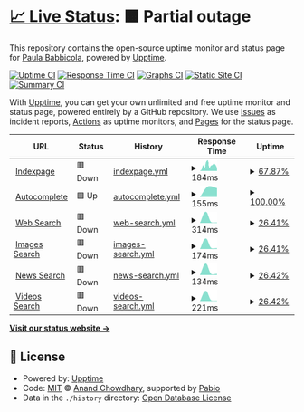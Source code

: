 # [📈 Live Status](https://pbabbicola.github.io/upptime): <!--live status--> **🟧 Partial outage**

This repository contains the open-source uptime monitor and status page for [Paula Babbicola](https://paula.codes), powered by [Upptime](https://github.com/upptime/upptime).

[![Uptime CI](https://github.com/pbabbicola/upptime/workflows/Uptime%20CI/badge.svg)](https://github.com/pbabbicola/upptime/actions?query=workflow%3A%22Uptime+CI%22)
[![Response Time CI](https://github.com/pbabbicola/upptime/workflows/Response%20Time%20CI/badge.svg)](https://github.com/pbabbicola/upptime/actions?query=workflow%3A%22Response+Time+CI%22)
[![Graphs CI](https://github.com/pbabbicola/upptime/workflows/Graphs%20CI/badge.svg)](https://github.com/pbabbicola/upptime/actions?query=workflow%3A%22Graphs+CI%22)
[![Static Site CI](https://github.com/pbabbicola/upptime/workflows/Static%20Site%20CI/badge.svg)](https://github.com/pbabbicola/upptime/actions?query=workflow%3A%22Static+Site+CI%22)
[![Summary CI](https://github.com/pbabbicola/upptime/workflows/Summary%20CI/badge.svg)](https://github.com/pbabbicola/upptime/actions?query=workflow%3A%22Summary+CI%22)

With [Upptime](https://upptime.js.org), you can get your own unlimited and free uptime monitor and status page, powered entirely by a GitHub repository. We use [Issues](https://github.com/pbabbicola/upptime/issues) as incident reports, [Actions](https://github.com/pbabbicola/upptime/actions) as uptime monitors, and [Pages](https://pbabbicola.github.io/upptime) for the status page.

<!--start: status pages-->
<!-- This summary is generated by Upptime (https://github.com/upptime/upptime) -->
<!-- Do not edit this manually, your changes will be overwritten -->
<!-- prettier-ignore -->
| URL | Status | History | Response Time | Uptime |
| --- | ------ | ------- | ------------- | ------ |
| <img alt="" src="https://icons.duckduckgo.com/ip3/www.ecosia.org.ico" height="13"> [Indexpage](https://www.ecosia.org/) | 🟥 Down | [indexpage.yml](https://github.com/pbabbicola/upptime/commits/HEAD/history/indexpage.yml) | <details><summary><img alt="Response time graph" src="./graphs/indexpage/response-time-week.png" height="20"> 184ms</summary><br><a href="https://pbabbicola.github.io/upptime/history/indexpage"><img alt="Response time 184" src="https://img.shields.io/endpoint?url=https%3A%2F%2Fraw.githubusercontent.com%2Fpbabbicola%2Fupptime%2FHEAD%2Fapi%2Findexpage%2Fresponse-time.json"></a><br><a href="https://pbabbicola.github.io/upptime/history/indexpage"><img alt="24-hour response time 189" src="https://img.shields.io/endpoint?url=https%3A%2F%2Fraw.githubusercontent.com%2Fpbabbicola%2Fupptime%2FHEAD%2Fapi%2Findexpage%2Fresponse-time-day.json"></a><br><a href="https://pbabbicola.github.io/upptime/history/indexpage"><img alt="7-day response time 184" src="https://img.shields.io/endpoint?url=https%3A%2F%2Fraw.githubusercontent.com%2Fpbabbicola%2Fupptime%2FHEAD%2Fapi%2Findexpage%2Fresponse-time-week.json"></a><br><a href="https://pbabbicola.github.io/upptime/history/indexpage"><img alt="30-day response time 184" src="https://img.shields.io/endpoint?url=https%3A%2F%2Fraw.githubusercontent.com%2Fpbabbicola%2Fupptime%2FHEAD%2Fapi%2Findexpage%2Fresponse-time-month.json"></a><br><a href="https://pbabbicola.github.io/upptime/history/indexpage"><img alt="1-year response time 184" src="https://img.shields.io/endpoint?url=https%3A%2F%2Fraw.githubusercontent.com%2Fpbabbicola%2Fupptime%2FHEAD%2Fapi%2Findexpage%2Fresponse-time-year.json"></a></details> | <details><summary><a href="https://pbabbicola.github.io/upptime/history/indexpage">67.87%</a></summary><a href="https://pbabbicola.github.io/upptime/history/indexpage"><img alt="All-time uptime 67.87%" src="https://img.shields.io/endpoint?url=https%3A%2F%2Fraw.githubusercontent.com%2Fpbabbicola%2Fupptime%2FHEAD%2Fapi%2Findexpage%2Fuptime.json"></a><br><a href="https://pbabbicola.github.io/upptime/history/indexpage"><img alt="24-hour uptime 60.88%" src="https://img.shields.io/endpoint?url=https%3A%2F%2Fraw.githubusercontent.com%2Fpbabbicola%2Fupptime%2FHEAD%2Fapi%2Findexpage%2Fuptime-day.json"></a><br><a href="https://pbabbicola.github.io/upptime/history/indexpage"><img alt="7-day uptime 67.87%" src="https://img.shields.io/endpoint?url=https%3A%2F%2Fraw.githubusercontent.com%2Fpbabbicola%2Fupptime%2FHEAD%2Fapi%2Findexpage%2Fuptime-week.json"></a><br><a href="https://pbabbicola.github.io/upptime/history/indexpage"><img alt="30-day uptime 67.87%" src="https://img.shields.io/endpoint?url=https%3A%2F%2Fraw.githubusercontent.com%2Fpbabbicola%2Fupptime%2FHEAD%2Fapi%2Findexpage%2Fuptime-month.json"></a><br><a href="https://pbabbicola.github.io/upptime/history/indexpage"><img alt="1-year uptime 67.87%" src="https://img.shields.io/endpoint?url=https%3A%2F%2Fraw.githubusercontent.com%2Fpbabbicola%2Fupptime%2FHEAD%2Fapi%2Findexpage%2Fuptime-year.json"></a></details>
| <img alt="" src="https://icons.duckduckgo.com/ip3/ac.ecosia.org.ico" height="13"> [Autocomplete](https://ac.ecosia.org/autocomplete?q=test) | 🟩 Up | [autocomplete.yml](https://github.com/pbabbicola/upptime/commits/HEAD/history/autocomplete.yml) | <details><summary><img alt="Response time graph" src="./graphs/autocomplete/response-time-week.png" height="20"> 155ms</summary><br><a href="https://pbabbicola.github.io/upptime/history/autocomplete"><img alt="Response time 155" src="https://img.shields.io/endpoint?url=https%3A%2F%2Fraw.githubusercontent.com%2Fpbabbicola%2Fupptime%2FHEAD%2Fapi%2Fautocomplete%2Fresponse-time.json"></a><br><a href="https://pbabbicola.github.io/upptime/history/autocomplete"><img alt="24-hour response time 155" src="https://img.shields.io/endpoint?url=https%3A%2F%2Fraw.githubusercontent.com%2Fpbabbicola%2Fupptime%2FHEAD%2Fapi%2Fautocomplete%2Fresponse-time-day.json"></a><br><a href="https://pbabbicola.github.io/upptime/history/autocomplete"><img alt="7-day response time 155" src="https://img.shields.io/endpoint?url=https%3A%2F%2Fraw.githubusercontent.com%2Fpbabbicola%2Fupptime%2FHEAD%2Fapi%2Fautocomplete%2Fresponse-time-week.json"></a><br><a href="https://pbabbicola.github.io/upptime/history/autocomplete"><img alt="30-day response time 155" src="https://img.shields.io/endpoint?url=https%3A%2F%2Fraw.githubusercontent.com%2Fpbabbicola%2Fupptime%2FHEAD%2Fapi%2Fautocomplete%2Fresponse-time-month.json"></a><br><a href="https://pbabbicola.github.io/upptime/history/autocomplete"><img alt="1-year response time 155" src="https://img.shields.io/endpoint?url=https%3A%2F%2Fraw.githubusercontent.com%2Fpbabbicola%2Fupptime%2FHEAD%2Fapi%2Fautocomplete%2Fresponse-time-year.json"></a></details> | <details><summary><a href="https://pbabbicola.github.io/upptime/history/autocomplete">100.00%</a></summary><a href="https://pbabbicola.github.io/upptime/history/autocomplete"><img alt="All-time uptime 100.00%" src="https://img.shields.io/endpoint?url=https%3A%2F%2Fraw.githubusercontent.com%2Fpbabbicola%2Fupptime%2FHEAD%2Fapi%2Fautocomplete%2Fuptime.json"></a><br><a href="https://pbabbicola.github.io/upptime/history/autocomplete"><img alt="24-hour uptime 100.00%" src="https://img.shields.io/endpoint?url=https%3A%2F%2Fraw.githubusercontent.com%2Fpbabbicola%2Fupptime%2FHEAD%2Fapi%2Fautocomplete%2Fuptime-day.json"></a><br><a href="https://pbabbicola.github.io/upptime/history/autocomplete"><img alt="7-day uptime 100.00%" src="https://img.shields.io/endpoint?url=https%3A%2F%2Fraw.githubusercontent.com%2Fpbabbicola%2Fupptime%2FHEAD%2Fapi%2Fautocomplete%2Fuptime-week.json"></a><br><a href="https://pbabbicola.github.io/upptime/history/autocomplete"><img alt="30-day uptime 100.00%" src="https://img.shields.io/endpoint?url=https%3A%2F%2Fraw.githubusercontent.com%2Fpbabbicola%2Fupptime%2FHEAD%2Fapi%2Fautocomplete%2Fuptime-month.json"></a><br><a href="https://pbabbicola.github.io/upptime/history/autocomplete"><img alt="1-year uptime 100.00%" src="https://img.shields.io/endpoint?url=https%3A%2F%2Fraw.githubusercontent.com%2Fpbabbicola%2Fupptime%2FHEAD%2Fapi%2Fautocomplete%2Fuptime-year.json"></a></details>
| <img alt="" src="https://icons.duckduckgo.com/ip3/www.ecosia.org.ico" height="13"> [Web Search](https://www.ecosia.org/search?q=test) | 🟥 Down | [web-search.yml](https://github.com/pbabbicola/upptime/commits/HEAD/history/web-search.yml) | <details><summary><img alt="Response time graph" src="./graphs/web-search/response-time-week.png" height="20"> 314ms</summary><br><a href="https://pbabbicola.github.io/upptime/history/web-search"><img alt="Response time 314" src="https://img.shields.io/endpoint?url=https%3A%2F%2Fraw.githubusercontent.com%2Fpbabbicola%2Fupptime%2FHEAD%2Fapi%2Fweb-search%2Fresponse-time.json"></a><br><a href="https://pbabbicola.github.io/upptime/history/web-search"><img alt="24-hour response time 314" src="https://img.shields.io/endpoint?url=https%3A%2F%2Fraw.githubusercontent.com%2Fpbabbicola%2Fupptime%2FHEAD%2Fapi%2Fweb-search%2Fresponse-time-day.json"></a><br><a href="https://pbabbicola.github.io/upptime/history/web-search"><img alt="7-day response time 314" src="https://img.shields.io/endpoint?url=https%3A%2F%2Fraw.githubusercontent.com%2Fpbabbicola%2Fupptime%2FHEAD%2Fapi%2Fweb-search%2Fresponse-time-week.json"></a><br><a href="https://pbabbicola.github.io/upptime/history/web-search"><img alt="30-day response time 314" src="https://img.shields.io/endpoint?url=https%3A%2F%2Fraw.githubusercontent.com%2Fpbabbicola%2Fupptime%2FHEAD%2Fapi%2Fweb-search%2Fresponse-time-month.json"></a><br><a href="https://pbabbicola.github.io/upptime/history/web-search"><img alt="1-year response time 314" src="https://img.shields.io/endpoint?url=https%3A%2F%2Fraw.githubusercontent.com%2Fpbabbicola%2Fupptime%2FHEAD%2Fapi%2Fweb-search%2Fresponse-time-year.json"></a></details> | <details><summary><a href="https://pbabbicola.github.io/upptime/history/web-search">26.41%</a></summary><a href="https://pbabbicola.github.io/upptime/history/web-search"><img alt="All-time uptime 26.41%" src="https://img.shields.io/endpoint?url=https%3A%2F%2Fraw.githubusercontent.com%2Fpbabbicola%2Fupptime%2FHEAD%2Fapi%2Fweb-search%2Fuptime.json"></a><br><a href="https://pbabbicola.github.io/upptime/history/web-search"><img alt="24-hour uptime 26.41%" src="https://img.shields.io/endpoint?url=https%3A%2F%2Fraw.githubusercontent.com%2Fpbabbicola%2Fupptime%2FHEAD%2Fapi%2Fweb-search%2Fuptime-day.json"></a><br><a href="https://pbabbicola.github.io/upptime/history/web-search"><img alt="7-day uptime 26.41%" src="https://img.shields.io/endpoint?url=https%3A%2F%2Fraw.githubusercontent.com%2Fpbabbicola%2Fupptime%2FHEAD%2Fapi%2Fweb-search%2Fuptime-week.json"></a><br><a href="https://pbabbicola.github.io/upptime/history/web-search"><img alt="30-day uptime 26.41%" src="https://img.shields.io/endpoint?url=https%3A%2F%2Fraw.githubusercontent.com%2Fpbabbicola%2Fupptime%2FHEAD%2Fapi%2Fweb-search%2Fuptime-month.json"></a><br><a href="https://pbabbicola.github.io/upptime/history/web-search"><img alt="1-year uptime 26.41%" src="https://img.shields.io/endpoint?url=https%3A%2F%2Fraw.githubusercontent.com%2Fpbabbicola%2Fupptime%2FHEAD%2Fapi%2Fweb-search%2Fuptime-year.json"></a></details>
| <img alt="" src="https://icons.duckduckgo.com/ip3/www.ecosia.org.ico" height="13"> [Images Search](https://www.ecosia.org/images?q=test) | 🟥 Down | [images-search.yml](https://github.com/pbabbicola/upptime/commits/HEAD/history/images-search.yml) | <details><summary><img alt="Response time graph" src="./graphs/images-search/response-time-week.png" height="20"> 174ms</summary><br><a href="https://pbabbicola.github.io/upptime/history/images-search"><img alt="Response time 174" src="https://img.shields.io/endpoint?url=https%3A%2F%2Fraw.githubusercontent.com%2Fpbabbicola%2Fupptime%2FHEAD%2Fapi%2Fimages-search%2Fresponse-time.json"></a><br><a href="https://pbabbicola.github.io/upptime/history/images-search"><img alt="24-hour response time 174" src="https://img.shields.io/endpoint?url=https%3A%2F%2Fraw.githubusercontent.com%2Fpbabbicola%2Fupptime%2FHEAD%2Fapi%2Fimages-search%2Fresponse-time-day.json"></a><br><a href="https://pbabbicola.github.io/upptime/history/images-search"><img alt="7-day response time 174" src="https://img.shields.io/endpoint?url=https%3A%2F%2Fraw.githubusercontent.com%2Fpbabbicola%2Fupptime%2FHEAD%2Fapi%2Fimages-search%2Fresponse-time-week.json"></a><br><a href="https://pbabbicola.github.io/upptime/history/images-search"><img alt="30-day response time 174" src="https://img.shields.io/endpoint?url=https%3A%2F%2Fraw.githubusercontent.com%2Fpbabbicola%2Fupptime%2FHEAD%2Fapi%2Fimages-search%2Fresponse-time-month.json"></a><br><a href="https://pbabbicola.github.io/upptime/history/images-search"><img alt="1-year response time 174" src="https://img.shields.io/endpoint?url=https%3A%2F%2Fraw.githubusercontent.com%2Fpbabbicola%2Fupptime%2FHEAD%2Fapi%2Fimages-search%2Fresponse-time-year.json"></a></details> | <details><summary><a href="https://pbabbicola.github.io/upptime/history/images-search">26.41%</a></summary><a href="https://pbabbicola.github.io/upptime/history/images-search"><img alt="All-time uptime 26.41%" src="https://img.shields.io/endpoint?url=https%3A%2F%2Fraw.githubusercontent.com%2Fpbabbicola%2Fupptime%2FHEAD%2Fapi%2Fimages-search%2Fuptime.json"></a><br><a href="https://pbabbicola.github.io/upptime/history/images-search"><img alt="24-hour uptime 26.41%" src="https://img.shields.io/endpoint?url=https%3A%2F%2Fraw.githubusercontent.com%2Fpbabbicola%2Fupptime%2FHEAD%2Fapi%2Fimages-search%2Fuptime-day.json"></a><br><a href="https://pbabbicola.github.io/upptime/history/images-search"><img alt="7-day uptime 26.41%" src="https://img.shields.io/endpoint?url=https%3A%2F%2Fraw.githubusercontent.com%2Fpbabbicola%2Fupptime%2FHEAD%2Fapi%2Fimages-search%2Fuptime-week.json"></a><br><a href="https://pbabbicola.github.io/upptime/history/images-search"><img alt="30-day uptime 26.41%" src="https://img.shields.io/endpoint?url=https%3A%2F%2Fraw.githubusercontent.com%2Fpbabbicola%2Fupptime%2FHEAD%2Fapi%2Fimages-search%2Fuptime-month.json"></a><br><a href="https://pbabbicola.github.io/upptime/history/images-search"><img alt="1-year uptime 26.41%" src="https://img.shields.io/endpoint?url=https%3A%2F%2Fraw.githubusercontent.com%2Fpbabbicola%2Fupptime%2FHEAD%2Fapi%2Fimages-search%2Fuptime-year.json"></a></details>
| <img alt="" src="https://icons.duckduckgo.com/ip3/www.ecosia.org.ico" height="13"> [News Search](https://www.ecosia.org/news?q=test) | 🟥 Down | [news-search.yml](https://github.com/pbabbicola/upptime/commits/HEAD/history/news-search.yml) | <details><summary><img alt="Response time graph" src="./graphs/news-search/response-time-week.png" height="20"> 134ms</summary><br><a href="https://pbabbicola.github.io/upptime/history/news-search"><img alt="Response time 134" src="https://img.shields.io/endpoint?url=https%3A%2F%2Fraw.githubusercontent.com%2Fpbabbicola%2Fupptime%2FHEAD%2Fapi%2Fnews-search%2Fresponse-time.json"></a><br><a href="https://pbabbicola.github.io/upptime/history/news-search"><img alt="24-hour response time 134" src="https://img.shields.io/endpoint?url=https%3A%2F%2Fraw.githubusercontent.com%2Fpbabbicola%2Fupptime%2FHEAD%2Fapi%2Fnews-search%2Fresponse-time-day.json"></a><br><a href="https://pbabbicola.github.io/upptime/history/news-search"><img alt="7-day response time 134" src="https://img.shields.io/endpoint?url=https%3A%2F%2Fraw.githubusercontent.com%2Fpbabbicola%2Fupptime%2FHEAD%2Fapi%2Fnews-search%2Fresponse-time-week.json"></a><br><a href="https://pbabbicola.github.io/upptime/history/news-search"><img alt="30-day response time 134" src="https://img.shields.io/endpoint?url=https%3A%2F%2Fraw.githubusercontent.com%2Fpbabbicola%2Fupptime%2FHEAD%2Fapi%2Fnews-search%2Fresponse-time-month.json"></a><br><a href="https://pbabbicola.github.io/upptime/history/news-search"><img alt="1-year response time 134" src="https://img.shields.io/endpoint?url=https%3A%2F%2Fraw.githubusercontent.com%2Fpbabbicola%2Fupptime%2FHEAD%2Fapi%2Fnews-search%2Fresponse-time-year.json"></a></details> | <details><summary><a href="https://pbabbicola.github.io/upptime/history/news-search">26.42%</a></summary><a href="https://pbabbicola.github.io/upptime/history/news-search"><img alt="All-time uptime 26.42%" src="https://img.shields.io/endpoint?url=https%3A%2F%2Fraw.githubusercontent.com%2Fpbabbicola%2Fupptime%2FHEAD%2Fapi%2Fnews-search%2Fuptime.json"></a><br><a href="https://pbabbicola.github.io/upptime/history/news-search"><img alt="24-hour uptime 26.42%" src="https://img.shields.io/endpoint?url=https%3A%2F%2Fraw.githubusercontent.com%2Fpbabbicola%2Fupptime%2FHEAD%2Fapi%2Fnews-search%2Fuptime-day.json"></a><br><a href="https://pbabbicola.github.io/upptime/history/news-search"><img alt="7-day uptime 26.42%" src="https://img.shields.io/endpoint?url=https%3A%2F%2Fraw.githubusercontent.com%2Fpbabbicola%2Fupptime%2FHEAD%2Fapi%2Fnews-search%2Fuptime-week.json"></a><br><a href="https://pbabbicola.github.io/upptime/history/news-search"><img alt="30-day uptime 26.42%" src="https://img.shields.io/endpoint?url=https%3A%2F%2Fraw.githubusercontent.com%2Fpbabbicola%2Fupptime%2FHEAD%2Fapi%2Fnews-search%2Fuptime-month.json"></a><br><a href="https://pbabbicola.github.io/upptime/history/news-search"><img alt="1-year uptime 26.42%" src="https://img.shields.io/endpoint?url=https%3A%2F%2Fraw.githubusercontent.com%2Fpbabbicola%2Fupptime%2FHEAD%2Fapi%2Fnews-search%2Fuptime-year.json"></a></details>
| <img alt="" src="https://icons.duckduckgo.com/ip3/www.ecosia.org.ico" height="13"> [Videos Search](https://www.ecosia.org/videos?q=test) | 🟥 Down | [videos-search.yml](https://github.com/pbabbicola/upptime/commits/HEAD/history/videos-search.yml) | <details><summary><img alt="Response time graph" src="./graphs/videos-search/response-time-week.png" height="20"> 221ms</summary><br><a href="https://pbabbicola.github.io/upptime/history/videos-search"><img alt="Response time 221" src="https://img.shields.io/endpoint?url=https%3A%2F%2Fraw.githubusercontent.com%2Fpbabbicola%2Fupptime%2FHEAD%2Fapi%2Fvideos-search%2Fresponse-time.json"></a><br><a href="https://pbabbicola.github.io/upptime/history/videos-search"><img alt="24-hour response time 221" src="https://img.shields.io/endpoint?url=https%3A%2F%2Fraw.githubusercontent.com%2Fpbabbicola%2Fupptime%2FHEAD%2Fapi%2Fvideos-search%2Fresponse-time-day.json"></a><br><a href="https://pbabbicola.github.io/upptime/history/videos-search"><img alt="7-day response time 221" src="https://img.shields.io/endpoint?url=https%3A%2F%2Fraw.githubusercontent.com%2Fpbabbicola%2Fupptime%2FHEAD%2Fapi%2Fvideos-search%2Fresponse-time-week.json"></a><br><a href="https://pbabbicola.github.io/upptime/history/videos-search"><img alt="30-day response time 221" src="https://img.shields.io/endpoint?url=https%3A%2F%2Fraw.githubusercontent.com%2Fpbabbicola%2Fupptime%2FHEAD%2Fapi%2Fvideos-search%2Fresponse-time-month.json"></a><br><a href="https://pbabbicola.github.io/upptime/history/videos-search"><img alt="1-year response time 221" src="https://img.shields.io/endpoint?url=https%3A%2F%2Fraw.githubusercontent.com%2Fpbabbicola%2Fupptime%2FHEAD%2Fapi%2Fvideos-search%2Fresponse-time-year.json"></a></details> | <details><summary><a href="https://pbabbicola.github.io/upptime/history/videos-search">26.42%</a></summary><a href="https://pbabbicola.github.io/upptime/history/videos-search"><img alt="All-time uptime 26.42%" src="https://img.shields.io/endpoint?url=https%3A%2F%2Fraw.githubusercontent.com%2Fpbabbicola%2Fupptime%2FHEAD%2Fapi%2Fvideos-search%2Fuptime.json"></a><br><a href="https://pbabbicola.github.io/upptime/history/videos-search"><img alt="24-hour uptime 26.42%" src="https://img.shields.io/endpoint?url=https%3A%2F%2Fraw.githubusercontent.com%2Fpbabbicola%2Fupptime%2FHEAD%2Fapi%2Fvideos-search%2Fuptime-day.json"></a><br><a href="https://pbabbicola.github.io/upptime/history/videos-search"><img alt="7-day uptime 26.42%" src="https://img.shields.io/endpoint?url=https%3A%2F%2Fraw.githubusercontent.com%2Fpbabbicola%2Fupptime%2FHEAD%2Fapi%2Fvideos-search%2Fuptime-week.json"></a><br><a href="https://pbabbicola.github.io/upptime/history/videos-search"><img alt="30-day uptime 26.42%" src="https://img.shields.io/endpoint?url=https%3A%2F%2Fraw.githubusercontent.com%2Fpbabbicola%2Fupptime%2FHEAD%2Fapi%2Fvideos-search%2Fuptime-month.json"></a><br><a href="https://pbabbicola.github.io/upptime/history/videos-search"><img alt="1-year uptime 26.42%" src="https://img.shields.io/endpoint?url=https%3A%2F%2Fraw.githubusercontent.com%2Fpbabbicola%2Fupptime%2FHEAD%2Fapi%2Fvideos-search%2Fuptime-year.json"></a></details>

<!--end: status pages-->

[**Visit our status website →**](https://pbabbicola.github.io/upptime)

## 📄 License

- Powered by: [Upptime](https://github.com/upptime/upptime)
- Code: [MIT](./LICENSE) © [Anand Chowdhary](https://anandchowdhary.com), supported by [Pabio](https://pabio.com)
- Data in the `./history` directory: [Open Database License](https://opendatacommons.org/licenses/odbl/1-0/)

